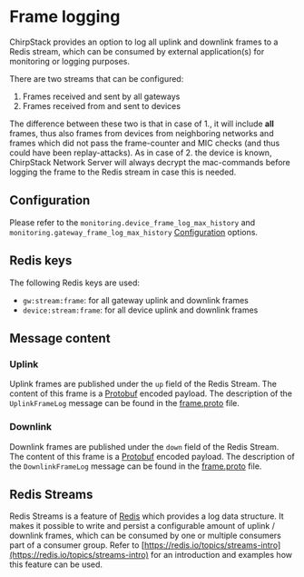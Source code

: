 # Frame logging

ChirpStack provides an option to log all uplink and downlink
frames to a Redis stream, which can be consumed by external application(s)
for monitoring or logging purposes.

There are two streams that can be configured:

1. Frames received and sent by all gateways
2. Frames received from and sent to devices

The difference between these two is that in case of 1., it will include
**all** frames, thus also frames from devices from neighboring networks and
frames which did not pass the frame-counter and MIC checks (and thus could
have been replay-attacks). As in case of 2. the device is known, ChirpStack
Network Server will always decrypt the mac-commands before logging the frame
to the Redis stream in case this is needed.

## Configuration

Please refer to the `monitoring.device_frame_log_max_history` and
`monitoring.gateway_frame_log_max_history` [Configuration](../configuration.md)
options.

## Redis keys

The following Redis keys are used:

* `gw:stream:frame`: for all gateway uplink and downlink frames
* `device:stream:frame`: for all device uplink and downlink frames

## Message content

### Uplink

Uplink frames are published under the `up` field of the Redis Stream. The content
of this frame is a [Protobuf](https://developers.google.com/protocol-buffers/)
encoded payload. The description of the `UplinkFrameLog` message can be found
in the [frame.proto](https://github.com/chirpstack/chirpstack/blob/master/api/proto/stream/frame.proto)
file.

### Downlink

Downlink frames are published under the `down` field of the Redis Stream. The
content of this frame is a [Protobuf](https://developers.google.com/protocol-buffers/)
encoded payload. The description of the `DownlinkFrameLog` message can be found
in the [frame.proto](https://github.com/chirpstack/chirpstack/blob/master/api/proto/stream/frame.proto)
file.

## Redis Streams

Redis Streams is a feature of [Redis](https://redis.io/) which provides a
log data structure. It makes it possible to write and persist a configurable
amount of uplink / downlink frames, which can be consumed by one or multiple
consumers part of a consumer group. Refer to [https://redis.io/topics/streams-intro](https://redis.io/topics/streams-intro)
for an introduction and examples how this feature can be used.

